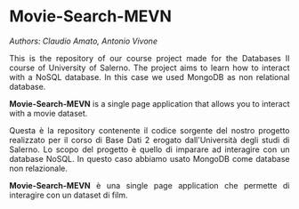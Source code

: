 # Movie-Search-MEVN

*Authors: Claudio Amato, Antonio Vivone*

<div style="text-align: justify"> 

This is the repository of our course project made for the Databases II course of University of Salerno.
The project aims to learn how to interact with a NoSQL database. 
In this case we used MongoDB as non relational database.

**Movie-Search-MEVN** is a single page application that allows you to interact with a movie dataset.

Questa è la repository contenente il codice sorgente del nostro progetto 
realizzato per il corso di Base Dati 2 erogato dall'Università degli studi di Salerno.
Lo scopo del progetto è quello di imparare ad interagire con un database NoSQL. 
In questo caso abbiamo usato MongoDB come database non relazionale.

**Movie-Search-MEVN** è una single page application che permette di interagire con un dataset di film.

